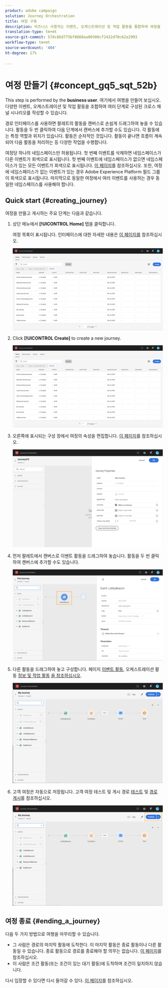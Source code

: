 ```yaml
---
product: adobe campaign
solution: Journey Orchestration
title: 여정 구축
description: 비즈니스 사용자는 이벤트, 오케스트레이션 및 작업 활동을 통합하여 여정을 구축하는 방법을 살펴봅니다.
translation-type: tm+mt
source-git-commit: 57dc86d775bf8860aa09300cf2432d70c62a2993
workflow-type: tm+mt
source-wordcount: '404'
ht-degree: 17%

---
```




# 여정 만들기 {#concept_gq5_sqt_52b}

This step is performed by the **business user**. 여기에서 여행을 만들어 보십시오. 다양한 이벤트, 오케스트레이션 및 작업 활동을 조합하여 여러 단계로 구성된 크로스 채널 시나리오를 작성할 수 있습니다.

경로 인터페이스를 사용하면 팔레트의 활동을 캔버스로 손쉽게 드래그하여 놓을 수 있습니다. 활동을 두 번 클릭하여 다음 단계에서 캔버스에 추가할 수도 있습니다. 각 활동에는 특정 역할과 위치가 있습니다. 활동은 순차적인 것입니다. 활동이 끝나면 흐름이 계속되어 다음 활동을 처리하는 등 다양한 작업을 수행합니다.

여정당 하나의 네임스페이스만 허용됩니다. 첫 번째 이벤트를 삭제하면 네임스페이스가 다른 이벤트가 회색으로 표시됩니다. 첫 번째 이벤트에 네임스페이스가 없으면 네임스페이스가 있는 모든 이벤트가 회색으로 표시됩니다. [이 페이지](../event/selecting-the-namespace.md)를 참조하십시오. 또한, 여정에 네임스페이스가 없는 이벤트가 있는 경우 Adobe Experience Platform 필드 그룹이 회색으로 표시됩니다. 마지막으로 동일한 여정에서 여러 이벤트를 사용하는 경우 동일한 네임스페이스를 사용해야 합니다.

## Quick start {#creating_journey}

여정을 만들고 게시하는 주요 단계는 다음과 같습니다.

1. 상단 메뉴에서 **[!UICONTROL Home]** 탭을 클릭합니다.

   여정 목록이 표시됩니다. 인터페이스에 대한 자세한 내용은 [이 페이지를](../building-journeys/using-the-journey-designer.md) 참조하십시오.

   ![](../assets/journey30.png)

1. Click **[!UICONTROL Create]** to create a new journey.

   ![](../assets/journey31.png)

1. 오른쪽에 표시되는 구성 창에서 여정의 속성을 편집합니다. [이 페이지](../building-journeys/changing-properties.md)를 참조하십시오.

   ![](../assets/journey32.png)

1. 먼저 팔레트에서 캔버스로 이벤트 활동을 드래그하여 놓습니다. 활동을 두 번 클릭하여 캔버스에 추가할 수도 있습니다.

   ![](../assets/journey33.png)

1. 다른 활동을 드래그하여 놓고 구성합니다. 페이지 [이벤트 활동](../building-journeys/event-activities.md), 오케스트레이션 활동 [정보 및 작업 활동](../building-journeys/about-orchestration-activities.md) [을 참조하십시오](../building-journeys/about-action-activities.md).

   ![](../assets/journey34.png)

1. 고객 여정은 자동으로 저장됩니다. 고객 여정 테스트 및 게시 경로 [테스트](../building-journeys/testing-the-journey.md) 및 [경로 게시](../building-journeys/publishing-the-journey.md)를 참조하십시오.

   ![](../assets/journey36.png)

## 여정 종료 {#ending_a_journey}

다음 두 가지 방법으로 여행을 마무리할 수 있습니다.

* 그 사람은 경로의 마지막 활동에 도착한다. 이 마지막 활동은 종료 활동이나 다른 활동일 수 있습니다. 종료 활동으로 경로를 종료해야 할 의무는 없습니다. [이 페이지](../building-journeys/end-activity.md)를 참조하십시오.
* 이 사람은 조건 활동(또는 조건이 있는 대기 활동)에 도착하며 조건이 일치하지 않습니다.

다시 입장할 수 있다면 다시 들어갈 수 있다. [이 페이지](../building-journeys/changing-properties.md)를 참조하십시오.
